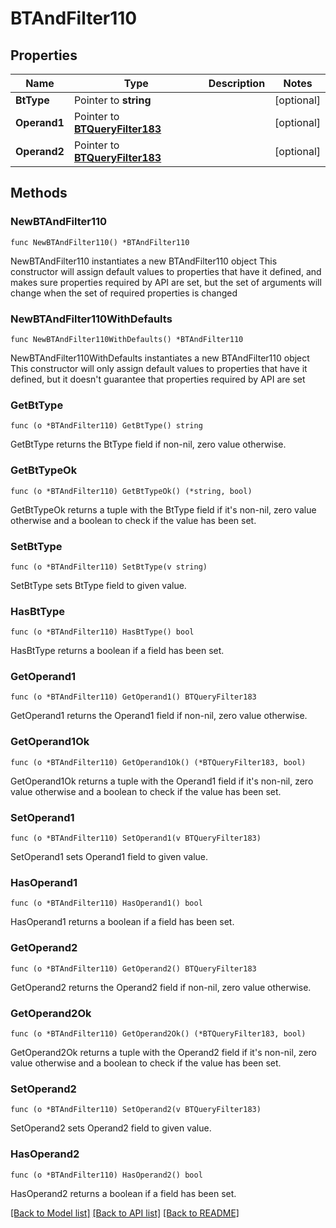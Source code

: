 # BTAndFilter110

## Properties

Name | Type | Description | Notes
------------ | ------------- | ------------- | -------------
**BtType** | Pointer to **string** |  | [optional] 
**Operand1** | Pointer to [**BTQueryFilter183**](BTQueryFilter-183.md) |  | [optional] 
**Operand2** | Pointer to [**BTQueryFilter183**](BTQueryFilter-183.md) |  | [optional] 

## Methods

### NewBTAndFilter110

`func NewBTAndFilter110() *BTAndFilter110`

NewBTAndFilter110 instantiates a new BTAndFilter110 object
This constructor will assign default values to properties that have it defined,
and makes sure properties required by API are set, but the set of arguments
will change when the set of required properties is changed

### NewBTAndFilter110WithDefaults

`func NewBTAndFilter110WithDefaults() *BTAndFilter110`

NewBTAndFilter110WithDefaults instantiates a new BTAndFilter110 object
This constructor will only assign default values to properties that have it defined,
but it doesn't guarantee that properties required by API are set

### GetBtType

`func (o *BTAndFilter110) GetBtType() string`

GetBtType returns the BtType field if non-nil, zero value otherwise.

### GetBtTypeOk

`func (o *BTAndFilter110) GetBtTypeOk() (*string, bool)`

GetBtTypeOk returns a tuple with the BtType field if it's non-nil, zero value otherwise
and a boolean to check if the value has been set.

### SetBtType

`func (o *BTAndFilter110) SetBtType(v string)`

SetBtType sets BtType field to given value.

### HasBtType

`func (o *BTAndFilter110) HasBtType() bool`

HasBtType returns a boolean if a field has been set.

### GetOperand1

`func (o *BTAndFilter110) GetOperand1() BTQueryFilter183`

GetOperand1 returns the Operand1 field if non-nil, zero value otherwise.

### GetOperand1Ok

`func (o *BTAndFilter110) GetOperand1Ok() (*BTQueryFilter183, bool)`

GetOperand1Ok returns a tuple with the Operand1 field if it's non-nil, zero value otherwise
and a boolean to check if the value has been set.

### SetOperand1

`func (o *BTAndFilter110) SetOperand1(v BTQueryFilter183)`

SetOperand1 sets Operand1 field to given value.

### HasOperand1

`func (o *BTAndFilter110) HasOperand1() bool`

HasOperand1 returns a boolean if a field has been set.

### GetOperand2

`func (o *BTAndFilter110) GetOperand2() BTQueryFilter183`

GetOperand2 returns the Operand2 field if non-nil, zero value otherwise.

### GetOperand2Ok

`func (o *BTAndFilter110) GetOperand2Ok() (*BTQueryFilter183, bool)`

GetOperand2Ok returns a tuple with the Operand2 field if it's non-nil, zero value otherwise
and a boolean to check if the value has been set.

### SetOperand2

`func (o *BTAndFilter110) SetOperand2(v BTQueryFilter183)`

SetOperand2 sets Operand2 field to given value.

### HasOperand2

`func (o *BTAndFilter110) HasOperand2() bool`

HasOperand2 returns a boolean if a field has been set.


[[Back to Model list]](../README.md#documentation-for-models) [[Back to API list]](../README.md#documentation-for-api-endpoints) [[Back to README]](../README.md)


